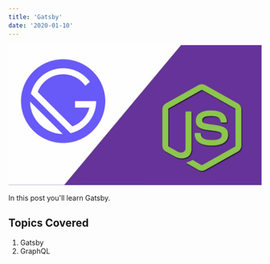 ```yaml
---
title: 'Gatsby'
date: '2020-01-10'
---
```


![Gatsby](./gatsby.png)

In this post you'll learn Gatsby.

## Topics Covered

1. Gatsby
2. GraphQL
